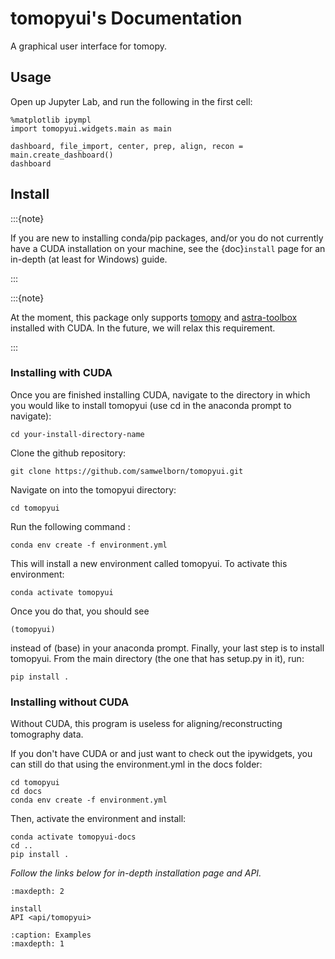 
# tomopyui's Documentation

A graphical user interface for tomopy.


## Usage

Open up Jupyter Lab, and run the following in the first cell:

```{jupyter-execute}
%matplotlib ipympl
import tomopyui.widgets.main as main

dashboard, file_import, center, prep, align, recon = main.create_dashboard()
dashboard
```

## Install

:::{note}

If you are new to installing conda/pip packages, and/or you do not currently have a CUDA installation on your machine, see the {doc}`install` page for an in-depth (at least for Windows) guide.

:::


:::{note}

At the moment, this package only supports [tomopy](https://tomopy.readthedocs.io/en/latest/) and [astra-toolbox](http://www.astra-toolbox.com/docs/install.html) installed with CUDA. In the future, we will relax this requirement.  

:::

### Installing with CUDA
Once you are finished installing CUDA, navigate to the directory in which you would like to install tomopyui (use cd in the anaconda prompt to navigate):

```
cd your-install-directory-name
```

Clone the github repository:

```
git clone https://github.com/samwelborn/tomopyui.git
```

Navigate on into the tomopyui directory:

```
cd tomopyui
```

Run the following command :

```
conda env create -f environment.yml
```

This will install a new environment called tomopyui. To activate this environment:

```
conda activate tomopyui
```

Once you do that, you should see 

```
(tomopyui)
```

instead of (base) in your anaconda prompt. Finally, your last step is to install tomopyui. From the main directory (the one that has setup.py in it), run:

```
pip install .
```

### Installing without CUDA

Without CUDA, this program is useless for aligning/reconstructing tomography data. 

If you don't have CUDA or and just want to check out the ipywidgets, you can still do that using the environment.yml in the docs folder:

```
cd tomopyui
cd docs
conda env create -f environment.yml
```

Then, activate the environment and install:

```
conda activate tomopyui-docs
cd ..
pip install .
```

_Follow the links below for in-depth installation page and API._

```{toctree}
:maxdepth: 2

install
API <api/tomopyui>
```

```{toctree}
:caption: Examples
:maxdepth: 1
```
